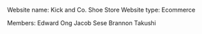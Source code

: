 Website name: Kick and Co. Shoe Store
Website type: Ecommerce

Members: 
Edward Ong
Jacob Sese
Brannon Takushi
